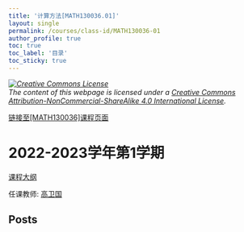 ```yaml
---
title: '计算方法[MATH130036.01]'
layout: single
permalink: /courses/class-id/MATH130036-01
author_profile: true
toc: true
toc_label: '目录'
toc_sticky: true
---
```



<div class='notice--warning'>
	<p><i><a rel='license' href='http://creativecommons.org/licenses/by-nc-sa/4.0/'><img alt='Creative Commons License' style='border-width:0' src='https://i.creativecommons.org/l/by-nc-sa/4.0/88x31.png' /></a><br /> The content of this webpage is licensed under a <a rel='license' href='http://creativecommons.org/licenses/by-nc-sa/4.0/'>Creative Commons Attribution-NonCommercial-ShareAlike 4.0 International License</a>.</i></p>
</div>

<a href='https://fdu-math.github.io/courses/MATH130036'>链接至[MATH130036]课程页面</a>


# 2022-2023学年第1学期
<a href='https://fdu-math.github.io/courses/syllabus/MATH130036.01-2022-2023-1 (Encrypted).pdf'>课程大纲</a>

任课教师: <a href='https://fdu-math.github.io/teachers/高卫国'>高卫国</a>


## Posts

